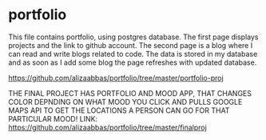 # portfolio


This file contains portfolio, using postgres database. The first page displays projects and the link to github account. The second page is a blog where I can read and write blogs related to code. The data is stored in my database and as soon as I add some blog the page refreshes with updated database.


<https://github.com/alizaabbas/portfolio/tree/master/portfolio-proj>


THE FINAL PROJECT HAS PORTFOLIO AND MOOD APP, THAT CHANGES COLOR DEPNDING ON WHAT MOOD YOU CLICK AND PULLS GOOGLE MAPS API TO GET THE LOCATIONS A PERSON CAN GO FOR THAT PARTICULAR MOOD!
LINK: <https://github.com/alizaabbas/portfolio/tree/master/finalproj>
